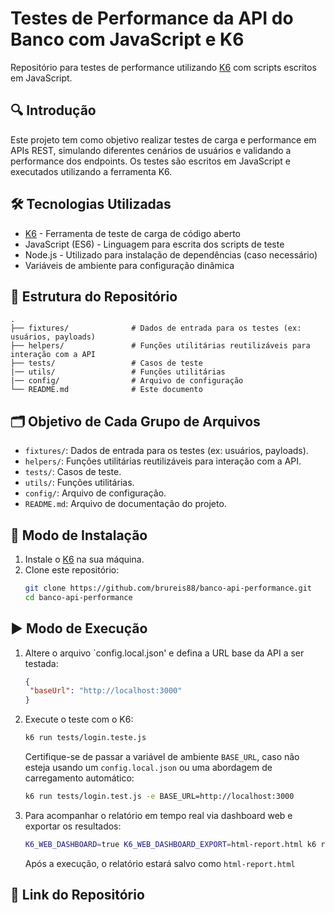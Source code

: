 
# Testes de Performance da API do Banco com JavaScript e K6

Repositório para testes de performance utilizando [K6](https://k6.io/) com scripts escritos em JavaScript.

## 🔍 Introdução

Este projeto tem como objetivo realizar testes de carga e performance em APIs REST, simulando diferentes cenários de usuários e validando a performance dos endpoints. Os testes são escritos em JavaScript e executados utilizando a ferramenta K6.

## 🛠️ Tecnologias Utilizadas

- [K6](https://k6.io/) - Ferramenta de teste de carga de código aberto
- JavaScript (ES6) - Linguagem para escrita dos scripts de teste
- Node.js - Utilizado para instalação de dependências (caso necessário)
- Variáveis de ambiente para configuração dinâmica

## 📁 Estrutura do Repositório

```
.
├── fixtures/              # Dados de entrada para os testes (ex: usuários, payloads)
├── helpers/               # Funções utilitárias reutilizáveis para interação com a API
├── tests/                 # Casos de teste
|── utils/                 # Funções utilitárias
|── config/                # Arquivo de configuração
└── README.md              # Este documento
```

## 🗂️ Objetivo de Cada Grupo de Arquivos

- `fixtures/`: Dados de entrada para os testes (ex: usuários, payloads).
- `helpers/`: Funções utilitárias reutilizáveis para interação com a API.
- `tests/`: Casos de teste.
- `utils/`: Funções utilitárias.
- `config/`: Arquivo de configuração.
- `README.md`: Arquivo de documentação do projeto.

## 🚀 Modo de Instalação

1. Instale o [K6](https://k6.io/docs/getting-started/installation/) na sua máquina.
2. Clone este repositório:
   ```bash
   git clone https://github.com/brureis88/banco-api-performance.git
   cd banco-api-performance
   ```

## ▶️ Modo de Execução

1. Altere o arquivo `config.local.json' e defina a URL base da API a ser testada:
   ```json
   {
    "baseUrl": "http://localhost:3000"
   }
   ```

2. Execute o teste com o K6:
   ```bash
   k6 run tests/login.teste.js
   ```
   Certifique-se de passar a variável de ambiente `BASE_URL`, caso não esteja usando um `config.local.json` ou uma abordagem de carregamento automático:

   ```bash
   k6 run tests/login.test.js -e BASE_URL=http://localhost:3000
   ```

3. Para acompanhar o relatório em tempo real via dashboard web e exportar os resultados:
   ```bash
   K6_WEB_DASHBOARD=true K6_WEB_DASHBOARD_EXPORT=html-report.html k6 run tests/login.test.js --e BASE_URL=http://localhost:3000
   ```

   Após a execução, o relatório estará salvo como `html-report.html`

## 📎 Link do Repositório

